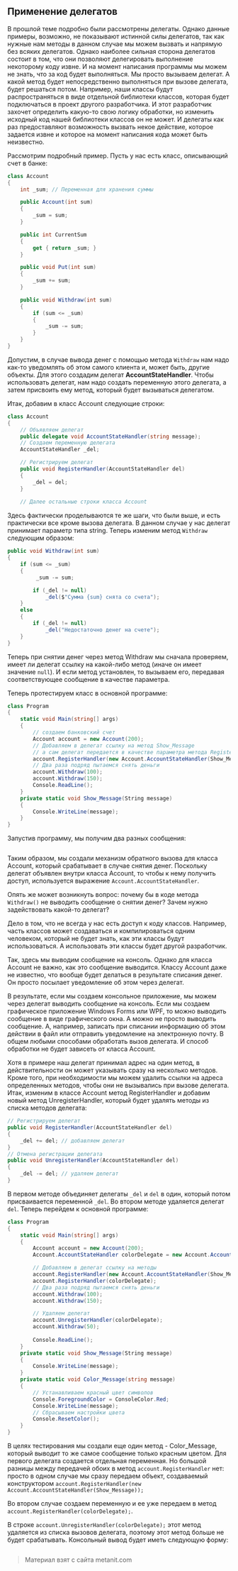## Применение делегатов

В прошлой теме подробно были рассмотрены делегаты. Однако данные примеры, возможно, не показывают истинной силы делегатов, так как нужные нам методы в данном случае мы можем вызвать и напрямую без всяких делегатов. Однако наиболее сильная сторона делегатов состоит в том, что они позволяют делегировать выполнение некоторому коду извне. И на момент написания программы мы можем не знать, что за код будет выполняться. Мы просто вызываем делегат. А какой метод будет непосредственно выполняться при вызове делегата, будет решаться потом. Например, наши классы будут распространяться в виде отдельной библиотеки классов, которая будет подключаться в проект другого разработчика. И этот разработчик захочет определить какую-то свою логику обработки, но изменить исходный код нашей библиотеки классов он не может. И делегаты как раз предоставляют возможность вызвать некое действие, которое задается извне и которое на момент написания кода может быть неизвестно.

Рассмотрим подробный пример. Пусть у нас есть класс, описывающий счет в банке:

```cs
class Account
{
    int _sum; // Переменная для хранения суммы

    public Account(int sum)
    {
        _sum = sum;
    }

    public int CurrentSum
    {
        get { return _sum; }
    }

    public void Put(int sum)
    {
        _sum += sum;
    }

    public void Withdraw(int sum)
    {
        if (sum <= _sum)
        {
            _sum -= sum;
        }
    }
}
```

Допустим, в случае вывода денег с помощью метода `Withdraw` нам надо как-то уведомлять об этом самого клиента и, может быть, другие объекты. Для этого создадим делегат **AccountStateHandler**. Чтобы использовать делегат, нам надо создать переменную этого делегата, а затем присвоить ему метод, который будет вызываться делегатом.

Итак, добавим в класс Account следующие строки:

```cs
class Account
{
    // Объявляем делегат
    public delegate void AccountStateHandler(string message);
    // Создаем переменную делегата
    AccountStateHandler _del;

    // Регистрируем делегат
    public void RegisterHandler(AccountStateHandler del)
    {
        _del = del;
    }
    
    // Далее остальные строки класса Account
```

Здесь фактически проделываются те же шаги, что были выше, и есть практически все кроме вызова делегата. В данном случае у нас делегат принимает параметр типа string. Теперь изменим метод `Withdraw` следующим образом:

```cs
public void Withdraw(int sum)
{
    if (sum <= _sum)
    {
         _sum -= sum;

        if (_del != null)
            _del($"Сумма {sum} снята со счета");
    }
    else
    {
        if (_del != null)
            _del("Недостаточно денег на счете");
    }
}
```

Теперь при снятии денег через метод Withdraw мы сначала проверяем, имеет ли делегат ссылку на какой-либо метод (иначе он имеет значение `null`). И если метод установлен, то вызываем его, передавая соответствующее сообщение в качестве параметра.

Теперь протестируем класс в основной программе:

```cs
class Program
{
    static void Main(string[] args)
    {
        // создаем банковский счет
        Account account = new Account(200);
        // Добавляем в делегат ссылку на метод Show_Message
        // а сам делегат передается в качестве параметра метода RegisterHandler
        account.RegisterHandler(new Account.AccountStateHandler(Show_Message));
        // Два раза подряд пытаемся снять деньги
        account.Withdraw(100);
        account.Withdraw(150);
        Console.ReadLine();
    }
    private static void Show_Message(String message)
    {
        Console.WriteLine(message);
    }
}
```

Запустив программу, мы получим два разных сообщения:

```

```

Таким образом, мы создали механизм обратного вызова для класса Account, который срабатывает в случае снятия денег. Поскольку делегат объявлен внутри класса Account, то чтобы к нему получить доступ, используется выражение `Account.AccountStateHandler`.

Опять же может возникнуть вопрос: почему бы в коде метода `Withdraw()` не выводить сообщение о снятии денег? Зачем нужно задействовать какой-то делегат?

Дело в том, что не всегда у нас есть доступ к коду классов. Например, часть классов может создаваться и компилироваться одним человеком, который не будет знать, как эти классы будут использоваться. А использовать эти классы будет другой разработчик.

Так, здесь мы выводим сообщение на консоль. Однако для класса Account не важно, как это сообщение выводится. Классу Account даже не известно, что вообще будет делаться в результате списания денег. Он просто посылает уведомление об этом через делегат.

В результате, если мы создаем консольное приложение, мы можем через делегат выводить сообщение на консоль. Если мы создаем графическое приложение Windows Forms или WPF, то можно выводить сообщение в виде графического окна. А можно не просто выводить сообщение. А, например, записать при списании информацию об этом действии в файл или отправить уведомление на электронную почту. В общем любыми способами обработать вызов делегата. И способ обработки не будет зависеть от класса Account.

Хотя в примере наш делегат принимал адрес на один метод, в действительности он может указывать сразу на несколько методов. Кроме того, при необходимости мы можем удалить ссылки на адреса определенных методов, чтобы они не вызывались при вызове делегата. Итак, изменим в классе Account метод RegisterHandler и добавим новый метод UnregisterHandler, который будет удалять методы из списка методов делегата:

```cs
// Регистрируем делегат
public void RegisterHandler(AccountStateHandler del)
{
    _del += del; // добавляем делегат
}
// Отмена регистрации делегата
public void UnregisterHandler(AccountStateHandler del)
{
    _del -= del; // удаляем делегат
}
```

В первом методе объединяет делегаты `_del` и `del` в один, который потом присваивается переменной `_del`. Во втором методе удаляется делегат `del`. Теперь перейдем к основной программе:

```cs
class Program
{
    static void Main(string[] args)
    {
        Account account = new Account(200);
        Account.AccountStateHandler colorDelegate = new Account.AccountStateHandler(Color_Message);

        // Добавляем в делегат ссылку на методы
        account.RegisterHandler(new Account.AccountStateHandler(Show_Message));
        account.RegisterHandler(colorDelegate);
        // Два раза подряд пытаемся снять деньги
        account.Withdraw(100);
        account.Withdraw(150);

        // Удаляем делегат
        account.UnregisterHandler(colorDelegate);
        account.Withdraw(50);
            
        Console.ReadLine();
    }
    private static void Show_Message(String message)
    {
        Console.WriteLine(message);
    }
    private static void Color_Message(string message)
    {
        // Устанавливаем красный цвет символов
        Console.ForegroundColor = ConsoleColor.Red;
        Console.WriteLine(message);
        // Сбрасываем настройки цвета
        Console.ResetColor();
    }
}
```

В целях тестирования мы создали еще один метод - Color_Message, который выводит то же самое сообщение только красным цветом. Для первого делегата создается отдельная переменная. Но большой разницы между передачей обоих в метод `account.RegisterHandler` нет: просто в одном случае мы сразу передаем объект, создаваемый конструктором `account.RegisterHandler(new Account.AccountStateHandler(Show_Message));`

Во втором случае создаем переменную и ее уже передаем в метод `account.RegisterHandler(colorDelegate);`.

В строке `account.UnregisterHandler(colorDelegate);` этот метод удаляется из списка вызовов делегата, поэтому этот метод больше не будет срабатывать. Консольный вывод будет иметь следующую форму:

```

```


> Материал взят с сайта metanit.com